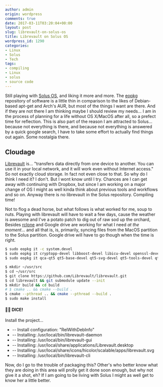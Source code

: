 ```yaml
---
author: admin
origin: wordpress
comments: true
date: 2017-03-11T03:20:04+00:00
layout: post
slug: librevault-on-solus-os
title: Librevault on Solus OS
wordpress_id: 1290
categories:
- Linux
- Solus
- Tech
tags:
- compiling
- Linux
- solus
- source code
---
```


Still playing with [Solus OS](https://getsol.us), and liking it more and more. The [eopkg](https://wiki.solus-project.com/Package_Management) repository of software is a little thin in comparison to the likes of Debian-based apt-get and Arch's AUR, but most of the things I want are there. And if they are not there I am thinking maybe I should review my needs... I am in the process of planning for a life without OS X/MacOS after all, so a prefect time for reflection. This is also part of the reason I am attracted to Solus... because not everything is there, and because not everything is answered by a quick google search, I have to take some effort to actually find things out again. Some nostalgia there.


## Cloudage

[Librevault](https://librevault.com/) is... "transfers data directly from one device to another. You can use it in your local network, and it will work even without Internet access." So not exactly cloud storage. In fact not even close to that. So why do I think I need it? I don't. But I wont know until I try. Chances are I can get away with continuing with Dropbox, but since I am working on a major change of OS I might as well kinda think about previous tools and workflows and so on. Anyway there is no librevault in the Solus repository. Compiling time!

Not to flog a dead horse, but what follows is what worked for me, soup to nuts. Playing with librevault will have to wait a few days, cause the weather is awesome and I've a potato patch to dig out of raw sod up the orchard, Besides [rclone](http://rclone.org/) and Google drive are working for what I need *at the moment*... and all that is, is, primarily, syncing files from the MacOS partition to the Solus partition. Google drive will have to go though when the time is right.

```bash
$ sudo eopkg it -c system.devel
$ sudo eopkg it cryptopp-devel libboost-devel libicu-devel openssl-devel protobuf-devel
$ sudo eopkg it qca-qt5 qt5-base-devel qt5-svg-devel qt5-tools-devel qt5-websockets-devel

$ mkdir ~/usr/src
$ cd ~/usr/src
$ git clone https://github.com/Librevault/librevault.git
$ cd librevault && git submodule update --init
$ mkdir build && cd build
# $ cmake .. && cmake --build .
$ cmake --pthread .. && cmake --pthread --build .
$ sudo make install
```

#### 🎲🎲 DICE!

Install the project...
- -- Install configuration: "RelWithDebInfo"
- -- Installing: /usr/local/bin/librevault-daemon
- -- Installing: /usr/local/bin/librevault-gui
- -- Installing: /usr/local/share/applications/Librevault.desktop
- -- Installing: /usr/local/share/icons/hicolor/scalable/apps/librevault.svg
- -- Installing: /usr/local/bin/librevault-cli


Now, do I go to the trouble of packaging this? Other's who better know what they are doing in this area will prolly get it done soon enough, but why not give it a shot, eh? If I am going to be living with Solus I might as well get to know her a little better.
